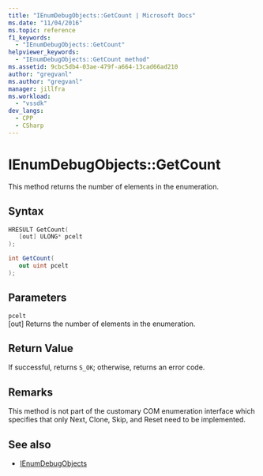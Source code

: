 ```yaml
---
title: "IEnumDebugObjects::GetCount | Microsoft Docs"
ms.date: "11/04/2016"
ms.topic: reference
f1_keywords:
  - "IEnumDebugObjects::GetCount"
helpviewer_keywords:
  - "IEnumDebugObjects::GetCount method"
ms.assetid: 9cbc5db4-03ae-479f-a664-13cad66ad210
author: "gregvanl"
ms.author: "gregvanl"
manager: jillfra
ms.workload:
  - "vssdk"
dev_langs:
  - CPP
  - CSharp
---
```

# IEnumDebugObjects::GetCount
This method returns the number of elements in the enumeration.

## Syntax

```cpp
HRESULT GetCount(
   [out] ULONG* pcelt
);
```

```csharp
int GetCount(
   out uint pcelt
);
```

## Parameters
`pcelt`\
[out] Returns the number of elements in the enumeration.

## Return Value
 If successful, returns `S_OK`; otherwise, returns an error code.

## Remarks
 This method is not part of the customary COM enumeration interface which specifies that only Next, Clone, Skip, and Reset need to be implemented.

## See also
- [IEnumDebugObjects](../../../extensibility/debugger/reference/ienumdebugobjects.md)